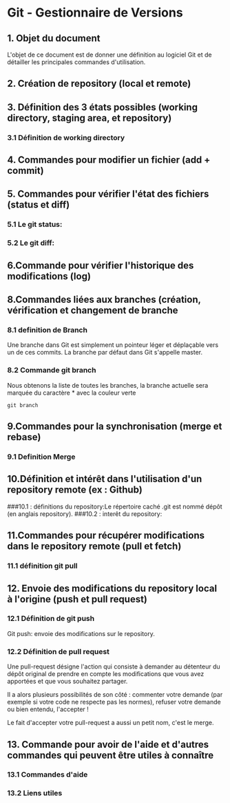 # Git - Gestionnaire de Versions
## 1. Objet du document
			
L'objet de ce document est de donner une définition au logiciel Git et de détailler les principales commandes d'utilisation.

## 2. Création de repository (local et remote)
## 3. Définition des 3 états possibles (working directory, staging area, et repository)
### 3.1 Définition de working directory
## 4. Commandes pour modifier un fichier (add + commit)
## 5. Commandes pour vérifier l'état des fichiers (status et diff)
###  5.1 Le git status:
###  5.2 Le git diff:
## 6.Commande pour vérifier l'historique des modifications (log)
## 8.Commandes liées aux branches (création, vérification et changement de branche
###  8.1 definition de Branch 

Une branche dans Git est simplement un pointeur léger et déplaçable vers un de ces commits. La branche par défaut dans Git s'appelle master.

###  8.2 Commande git branch

Nous obtenons la liste de toutes les branches, la branche actuelle sera marquée du caractère * avec la couleur verte

`git branch`

## 9.Commandes pour la synchronisation (merge et rebase)
### 9.1 Definition Merge
## 10.Définition et intérêt dans l'utilisation d'un repository remote (ex : Github)
###10.1 : définitions du repository:Le répertoire caché .git est nommé dépôt (en anglais repository).
###10.2 : interêt du repository:
## 11.Commandes pour récupérer modifications dans le repository remote (pull et fetch)
### 11.1 définition git pull
## 12. Envoie des modifications du repository local à l'origine (push et pull request)
### 12.1 Définition de git push
Git push: envoie des modifications sur le repository.
### 12.2 Définition de pull request
Une pull-request désigne l'action qui consiste à demander au détenteur du dépôt original de prendre en compte les modifications que vous avez apportées et que vous souhaitez partager.

Il a alors plusieurs possibilités de son côté : commenter votre demande (par exemple si votre code ne respecte pas les normes), refuser votre demande ou bien entendu, l'accepter !

Le fait d'accepter votre pull-request a aussi un petit nom, c'est le merge.
## 13. Commande pour avoir de l'aide et d'autres commandes qui peuvent être utiles à connaître
### 13.1 Commandes d'aide
### 13.2 Liens utiles




